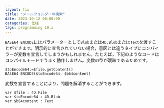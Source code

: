 ```yaml
---
layout: fix
title: "メールフォルダーの検索"
date: 2023-10-12 08:00:00
categories: 仕様
tags: programming 19.x
---
```


`BASE64 ENCODE`にはパラメーターとして`Blob`または`4D.Blob`または`Text`を渡すことができます。明示的に宣言されていない場合，意図とは違うタイプにコンパイラーが変数を宣言してしまうかもしれません。たとえば，下記のようなコードはコンパイルモードでうまく動作しません。変数の型が曖昧であるためです。

```4d
$toEncode64:=$file.getContent()
BASE64 ENCODE($toEncode64; $b64content)
```

変数を宣言することにより，問題を解消することができます。

```4d
var $file : 4D.File
var $toEncode64 : 4D.Blob
var $b64content : Text
```